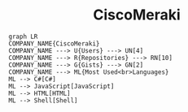 <h1 align="center">CiscoMeraki</h1>

```mermaid
graph LR
COMPANY_NAME{CiscoMeraki}
COMPANY_NAME ---> U{Users} ---> UN[4]
COMPANY_NAME ---> R{Repositories} ---> RN[10]
COMPANY_NAME ---> G{Gists} ---> GN[2]
COMPANY_NAME ---> ML{Most Used<br>Languages}
ML --> C#[C#]
ML --> JavaScript[JavaScript]
ML --> HTML[HTML]
ML --> Shell[Shell]
```
